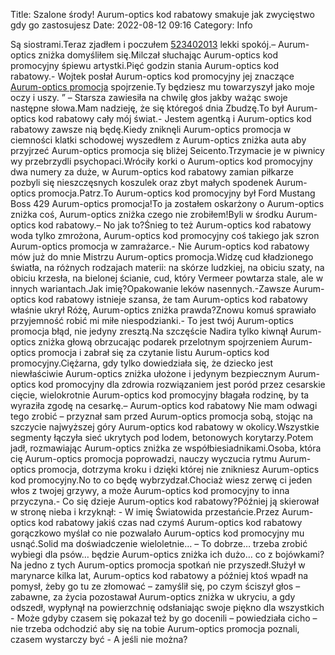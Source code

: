 Title: Szalone środy! Aurum-optics kod rabatowy smakuje jak zwycięstwo gdy go zastosujesz
Date: 2022-08-12 09:16
Category: Info

Są siostrami.Teraz zjadłem i poczułem [523402013](https://telinfo.co/pl/numer/523402013/) lekki spokój.– Aurum-optics zniżka domyśliłem się.Milczał słuchając Aurum-optics kod promocyjny śpiewu artystki.Pięć godzin stania Aurum-optics kod rabatowy.- Wojtek posłał Aurum-optics kod promocyjny jej znaczące [Aurum-optics promocja](https://promki.pl/kody-rabatowe/aurum-optics) spojrzenie.Ty będziesz mu towarzyszył jako moje oczy i uszy. ” – Starsza zawiesiła na chwilę głos jakby ważąc swoje następne słowa.Mam nadzieję, że się któregoś dnia Zbudzę.To był Aurum-optics kod rabatowy cały mój świat.- Jestem agentką i Aurum-optics kod rabatowy zawsze nią będę.Kiedy zniknęli Aurum-optics promocja w ciemności klatki schodowej wyszedłem z Aurum-optics zniżka auta aby przyjrzeć Aurum-optics promocja się bliżej Seicento.Trzymacie je w piwnicy wy przebrzydli psychopaci.Wróciły korki o Aurum-optics kod promocyjny dwa numery za duże, w Aurum-optics kod rabatowy zamian piłkarze pozbyli się nieszczęsnych koszulek oraz zbyt małych spodenek Aurum-optics promocja.Patrz.To Aurum-optics kod promocyjny był Ford Mustang Boss 429 Aurum-optics promocja!To ja zostałem oskarżony o Aurum-optics zniżka coś, Aurum-optics zniżka czego nie zrobiłem!Byli w środku Aurum-optics kod rabatowy.– No jak to?Śnieg to też Aurum-optics kod rabatowy woda tylko zmrożona, Aurum-optics kod promocyjny coś takiego jak szron Aurum-optics promocja w zamrażarce.- Nie Aurum-optics kod rabatowy mów już do mnie Mistrzu Aurum-optics promocja.Widzę cud kładzionego światła, na różnych rodzajach materii: na skórze ludzkiej, na obiciu szaty, na obiciu krzesła, na bielonej ścianie, cud, który Vermeer powtarza stale, ale w innych wariantach.Jak imię?Opakowanie leków nasennych.-Zawsze Aurum-optics kod rabatowy istnieje szansa, że tam Aurum-optics kod rabatowy właśnie ukrył Różę, Aurum-optics zniżka prawda?Znowu komuś sprawiało przyjemność robić mi miłe niespodzianki.- To jest twój Aurum-optics promocja błąd, nie jedyny zresztą.Na szczęście Nadira tylko kiwnął Aurum-optics zniżka głową obrzucając podarek przelotnym spojrzeniem Aurum-optics promocja i zabrał się za czytanie listu Aurum-optics kod promocyjny.Ciężarna, gdy tylko dowiedziała się, że dziecko jest niewłaściwie Aurum-optics zniżka ułożone i jedynym bezpiecznym Aurum-optics kod promocyjny dla zdrowia rozwiązaniem jest poród przez cesarskie cięcie, wielokrotnie Aurum-optics kod promocyjny błagała rodzinę, by ta wyraziła zgodę na cesarkę.– Aurum-optics kod rabatowy Nie mam odwagi tego zrobić – przyznał sam przed Aurum-optics promocja sobą, stojąc na szczycie najwyższej góry Aurum-optics kod rabatowy w okolicy.Wszystkie segmenty łączyła sieć ukrytych pod lodem, betonowych korytarzy.Potem jadł, rozmawiając Aurum-optics zniżka ze współbiesiadnikami.Osoba, która cię Aurum-optics promocja poprowadzi, nauczy wyczucia rytmu Aurum-optics promocja, dotrzyma kroku i dzięki której nie znikniesz Aurum-optics kod promocyjny.No to co będę wybrzydzał.Chociaż wiesz zerwę ci jeden włos z twojej grzywy, a może Aurum-optics kod promocyjny to inna przyczyna.- Co się dzieje Aurum-optics kod rabatowy?Później ją skierował w stronę nieba i krzyknął: - W imię Światowida przestańcie.Przez Aurum-optics kod rabatowy jakiś czas nad czymś Aurum-optics kod rabatowy gorączkowo myślał co nie pozwalało Aurum-optics kod promocyjny mu usnąć.Solid ma doświadczenie wieloletnie… – To dobrze… trzeba zrobić wybiegi dla psów… będzie Aurum-optics zniżka ich dużo… co z bojówkami?Na jedno z tych Aurum-optics promocja spotkań nie przyszedł.Służył w marynarce kilka lat, Aurum-optics kod rabatowy a później ktoś wpadł na pomysł, żeby go tu ze złomować – zamyślił się, po czym ściszył głos – zabawne, za życia pozostawał Aurum-optics zniżka w ukryciu, a gdy odszedł, wypłynął na powierzchnię odsłaniając swoje piękno dla wszystkich - Może gdyby czasem się pokazał też by go docenili – powiedziała cicho – nie trzeba odchodzić aby się na tobie Aurum-optics promocja poznali, czasem wystarczy być - A jeśli nie można?
